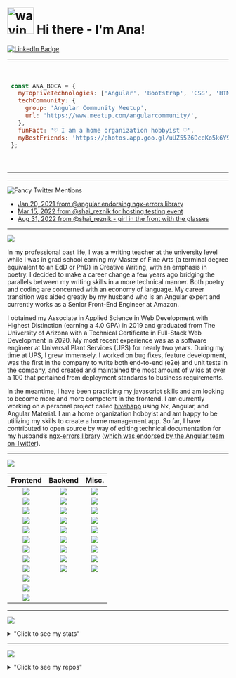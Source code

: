 # <img src="https://media.giphy.com/media/mXX9srd5Q0mXPjdvIe/giphy.gif" alt="waving cat" width="60px" /> Hi there - I'm Ana!

[![LinkedIn Badge](https://img.shields.io/badge/LinkedIn-informational?style=for-the-badge&logo=linkedin&logoColor=white&color=0D76A8)](https://www.linkedin.com/in/anaboca/)

<table>
<tr>
<td width="1500px">

```javascript
const ANA_BOCA = {
  myTopFiveTechnologies: ['Angular', 'Bootstrap', 'CSS', 'HTML', 'JavaScript'],
  techCommunity: {
    group: 'Angular Community Meetup',
    url: 'https://www.meetup.com/angularcommunity/',
  },
  funFact: '♡ I am a home organization hobbyist ♡',
  myBestFriends: 'https://photos.app.goo.gl/uUZ55Z6DceKo5k6Y9',
};
```

</td>
<td>

<img align="right" src="https://media.giphy.com/media/1nnqPU3UNtwBmybOyM/giphy.gif" width="250px">

</td>
</tr>
</table>

<hr>

![Fancy Twitter Mentions](https://img.shields.io/badge/Fancy%20Twitter%20Mentions-1DA1F2?style=for-the-badge&logo=twitter&logoColor=white)

- [Jan 20, 2021 from @angular endorsing ngx-errors library](https://twitter.com/angular/status/1355259422545752076)
- [Mar 15, 2022 from @shai_reznik for hosting testing event](https://twitter.com/shai_reznik/status/1503725360327897092)
- [Aug 31, 2022 from @shai_reznik - girl in the front with the glasses](https://twitter.com/shai_reznik/status/1565146679883403264?ref_src=twsrc%5Egoogle%7Ctwcamp%5Eserp%7Ctwgr%5Etweet)

<hr>

![](https://img.shields.io/badge/A%20Little%20Exposition-darkcyan?style=for-the-badge)

In my professional past life, I was a writing teacher at the university level while I was in grad school earning my Master of Fine Arts (a terminal degree equivalent to an EdD or PhD) in Creative Writing, with an emphasis in poetry. I decided to make a career change a few years ago bridging the parallels between my writing skills in a more technical manner. Both poetry and coding are concerned with an economy of language. My career transition was aided greatly by my husband who is an Angular expert and currently works as a Senior Front-End Engineer at Amazon.

I obtained my Associate in Applied Science in Web Development with Highest Distinction (earning a 4.0 GPA) in 2019 and graduated from The University of Arizona with a Technical Certificate in Full-Stack Web Development in 2020. My most recent experience was as a software engineer at Universal Plant Services (UPS) for nearly two years. During my time at UPS, I grew immensely. I worked on bug fixes, feature development, was the first in the company to write both end-to-end (e2e) and unit tests in the company, and created and maintained the most amount of wikis at over a 100 that pertained from deployment standards to business requirements.

In the meantime, I have been practicing my javascript skills and am looking to become more and more competent in the frontend. I am currently working on a personal project called [hivehapp](https://github.com/AnaBoca/hivehapp) using Nx, Angular, and Angular Material. I am a home organization hobbyist and am happy to be utilizing my skills to create a home management app. So far, I have contributed to open source by way of editing technical documentation for my husband’s [ngx-errors library](https://github.com/ngspot/ngx-errors) ([which was endorsed by the Angular team on Twitter](https://twitter.com/angular/status/1355259422545752076)).

<hr>

![](https://img.shields.io/badge/Technologies-darkslateblue?style=for-the-badge)

<div align="center">

|                                                     Frontend                                                      |                                                       Backend                                                        |                                                              Misc.                                                               |
| :---------------------------------------------------------------------------------------------------------------: | :------------------------------------------------------------------------------------------------------------------: | :------------------------------------------------------------------------------------------------------------------------------: |
|            ![](https://img.shields.io/badge/Angular-DD0031?style=for-the-badge&logo=Angular&color=red)            |                         ![](https://img.shields.io/badge/C%23-important?style=for-the-badge)                         |          ![](https://img.shields.io/badge/Cypress-17202C?style=for-the-badge&logo=Cypress&color=yellow&logoColor=white)          |
|                   ![](https://img.shields.io/badge/Angular%20Material-red?style=for-the-badge)                    |                          ![](https://img.shields.io/badge/.NET-orange?style=for-the-badge)                           |              ![](https://img.shields.io/badge/Git-F05032?style=for-the-badge&logo=Git&color=yellow&logoColor=white)              |
|  ![](https://img.shields.io/badge/Bootstrap-7952B3?style=for-the-badge&logo=Bootstrap&color=red&logoColor=white)  |                          ![](https://img.shields.io/badge/Java-orange?style=for-the-badge)                           | ![](https://img.shields.io/badge/Git%20Extensions-212121?style=for-the-badge&logo=Git%20Extensions&color=yellow&logoColor=white) |
|               ![](https://img.shields.io/badge/CSS-1572B6?style=for-the-badge&color=red&logo=CSS3)                |      ![](https://img.shields.io/badge/MySQL-4479A1?style=for-the-badge&logo=MySQL&color=orange&logoColor=white)      |           ![](https://img.shields.io/badge/GitHub-181717?style=for-the-badge&logo=GitHub&color=yellow&logoColor=white)           |
|      ![](https://img.shields.io/badge/HTML-E34F26?style=for-the-badge&logo=HTML5&color=red&logoColor=white)       |        ![](https://img.shields.io/badge/PHP-777BB4?style=for-the-badge&logo=PHP&color=orange&logoColor=white)        |                     ![](https://img.shields.io/badge/Jest-C21325?style=for-the-badge&logo=Jest&color=yellow)                     |
| ![](https://img.shields.io/badge/JavaScript-F7DF1E?style=for-the-badge&logo=JavaScript&color=red&logoColor=white) | ![](https://img.shields.io/badge/PostgreSQL-4169E1?style=for-the-badge&logo=PostgreSQL&color=orange&logoColor=white) |                       ![](https://img.shields.io/badge/Nx-143055?style=for-the-badge&logo=Nx&color=yellow)                       |
|             ![](https://img.shields.io/badge/jQuery-0769AD?style=for-the-badge&logo=jQuery&color=red)             |               ![](https://img.shields.io/badge/Ruby-CC342D?style=for-the-badge&logo=Ruby&color=orange)               |                                 ![](https://img.shields.io/badge/OOP-yellow?style=for-the-badge)                                 |
|      ![](https://img.shields.io/badge/React-61DAFB?style=for-the-badge&logo=React&color=red&logoColor=white)      |  ![](https://img.shields.io/badge/Ruby%20on%20Rails-CC0000?style=for-the-badge&logo=Ruby%20on%20Rails&color=orange)  |                                ![](https://img.shields.io/badge/RSpec-yellow?style=for-the-badge)                                |
|            ![](https://img.shields.io/badge/RxJS-B7178C?style=for-the-badge&logo=ReactiveX&color=red)             |                         ![](https://img.shields.io/badge/SQL-important?style=for-the-badge)                          |   ![](https://img.shields.io/badge/Visual%20Studio%20Code-007ACC?style=for-the-badge&logo=Visual%20Studio%20Code&color=yellow)   |
| ![](https://img.shields.io/badge/Tailwind-06B6D4?style=for-the-badge&logo=TailwindCSS&color=red&logoColor=white)  |                                                                                                                      |                                                                                                                                  |
| ![](https://img.shields.io/badge/TypeScript-3178C6?style=for-the-badge&logo=TypeScript&color=red&logoColor=white) |                                                                                                                      |                                                                                                                                  |
|    ![](https://img.shields.io/badge/Webpack-8DD6F9?style=for-the-badge&logo=Webpack&color=red&logoColor=white)    |                                                                                                                      |

</div>

<hr>

![](https://img.shields.io/badge/My%20Stats-steelblue?style=for-the-badge)

<details>
<summary>"Click to see my stats"</summary>
<br>
<div align="center">

![Ana Boca's Languages](https://github-readme-stats.vercel.app/api/top-langs/?username=AnaBoca&layout=compact&theme=chartreuse-dark&hide=ruby,coffeescript)

![Ana Boca's GitHub Stats](https://github-readme-stats.vercel.app/api?username=AnaBoca&show_icons=true&theme=chartreuse-dark&count_private=true&include_all_commits=true)

</div>
</details>

<hr>

![](https://img.shields.io/badge/My%20Repos-royalblue?style=for-the-badge)

<details>
<summary>"Click to see my repos"</summary>
<br>
<div align="center">

[![hivehapp](https://github-readme-stats.vercel.app/api/pin/?username=AnaBoca&repo=hivehapp&theme=radical)](https://github.com/AnaBoca/hivehapp)
[![demo-playground](https://github-readme-stats.vercel.app/api/pin/?username=AnaBoca&repo=demo-playground&theme=radical)](https://github.com/AnaBoca/demo-playground)
[![ng-girls-todo-list-tutorial-practice](https://github-readme-stats.vercel.app/api/pin/?username=AnaBoca&repo=ng-girls-todo-list-tutorial-practice&theme=cobalt)](https://github.com/AnaBoca/ng-girls-todo-list-tutorial-practice)
[![barista-competition-challenge](https://github-readme-stats.vercel.app/api/pin/?username=AnaBoca&repo=barista-competition-challenge&theme=cobalt)](https://github.com/AnaBoca/barista-competition-challenge)
[![note-app](https://github-readme-stats.vercel.app/api/pin/?username=AnaBoca&repo=note-app&theme=synthwave)](https://github.com/AnaBoca/note-app)
[![flashback](https://github-readme-stats.vercel.app/api/pin/?username=AnaBoca&repo=flashback&theme=synthwave)](https://github.com/AnaBoca/flashback)
[![cattycrap](https://github-readme-stats.vercel.app/api/pin/?username=AnaBoca&repo=cattycrap&theme=synthwave)](https://github.com/AnaBoca/cattycrap)
[![mello-rails-api](https://github-readme-stats.vercel.app/api/pin/?username=AnaBoca&repo=mello-rails-api&theme=synthwave)](https://github.com/AnaBoca/mello-rails-api)
[![mello-frontend](https://github-readme-stats.vercel.app/api/pin/?username=AnaBoca&repo=mello-frontend&theme=synthwave)](https://github.com/AnaBoca/mello-frontend)
[![todo](https://github-readme-stats.vercel.app/api/pin/?username=AnaBoca&repo=todo&theme=synthwave)](https://github.com/AnaBoca/todo)
[![grammable](https://github-readme-stats.vercel.app/api/pin/?username=AnaBoca&repo=grammable&theme=synthwave)](https://github.com/AnaBoca/grammable)
[![flixter](https://github-readme-stats.vercel.app/api/pin/?username=AnaBoca&repo=flixter&theme=synthwave)](https://github.com/AnaBoca/flixter)
[![nomster](https://github-readme-stats.vercel.app/api/pin/?username=AnaBoca&repo=nomster&theme=synthwave)](https://github.com/AnaBoca/nomster)
[![splurty](https://github-readme-stats.vercel.app/api/pin/?username=AnaBoca&repo=splurty&theme=synthwave)](https://github.com/AnaBoca/splurty)
[![scc-final-cactuscatsitter](https://github-readme-stats.vercel.app/api/pin/?username=AnaBoca&repo=scc-final-cactuscatsitter&theme=outrun)](https://github.com/AnaBoca/scc-final-cactuscatsitter)
[![scc-group-bandsite](https://github-readme-stats.vercel.app/api/pin/?username=AnaBoca&repo=scc-group-bandsite&theme=outrun)](https://github.com/AnaBoca/scc-group-bandsite)
[![scc-midterm-cssgrid](https://github-readme-stats.vercel.app/api/pin/?username=AnaBoca&repo=scc-midterm-cssgrid&theme=outrun)](https://github.com/AnaBoca/scc-midterm-cssgrid)

</div>

</details>
